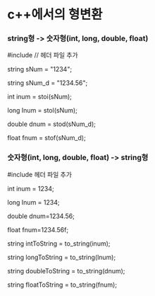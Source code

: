 # c++에서의 형변환

### string형 -> 숫자형(int, long, double, float)

#include <string> // 헤더 파일 추가

string sNum = "1234";

string sNum_d = "1234.56";

int inum = stoi(sNum);

long Inum = stol(sNum);

double dnum = stod(sNum_d);

float fnum = stof(sNum_d);


### 숫자형(int, long, double, float) -> string형
#include <string> 헤더 파일 추가

int inum = 1234;

long Inum = 1234;

double dnum=1234.56;

float fnum=1234.56f;

string intToString = to_string(inum);

string longToString = to_string(lnum);

string doubleToString = to_string(dnum);

string floatToString = to_string(fnum);
